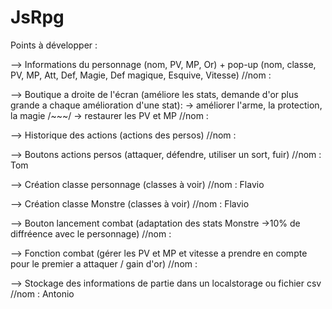 # JsRpg

Points à développer :

--> Informations du personnage (nom, PV, MP, Or) + pop-up (nom, classe, PV, MP, Att, Def, Magie, Def magique, Esquive, Vitesse)
//nom :

--> Boutique a droite de l'écran (améliore les stats, demande d'or plus grande a chaque amélioration d'une stat): -> améliorer l'arme, la protection, la magie /~~~/ -> restaurer les PV et MP
//nom :

--> Historique des actions (actions des persos)
//nom :

--> Boutons actions persos (attaquer, défendre, utiliser un sort, fuir)
//nom : Tom

--> Création classe personnage (classes à voir)
//nom : Flavio

--> Création classe Monstre (classes à voir)
//nom : Flavio

--> Bouton lancement combat (adaptation des stats Monstre ->10% de diffréence avec le personnage)
//nom :

--> Fonction combat (gérer les PV et MP et vitesse a prendre en compte pour le premier a attaquer / gain d'or)
//nom :

--> Stockage des informations de partie dans un localstorage ou fichier csv
//nom : Antonio
